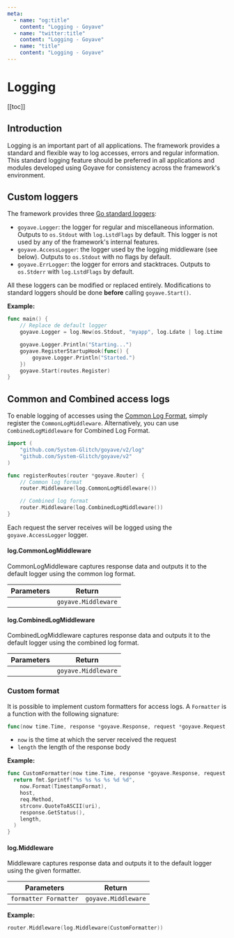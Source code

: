 ```yaml
---
meta:
  - name: "og:title"
    content: "Logging - Goyave"
  - name: "twitter:title"
    content: "Logging - Goyave"
  - name: "title"
    content: "Logging - Goyave"
---
```


# Logging <Badge text="Since v2.8.0"/>

[[toc]]

## Introduction

Logging is an important part of all applications. The framework provides a standard and flexible way to log accesses, errors and regular information. This standard logging feature should be preferred in all applications and modules developed using Goyave for consistency across the framework's environment.

## Custom loggers

The framework provides three [Go standard loggers](https://golang.org/pkg/log/):
- `goyave.Logger`: the logger for regular and miscellaneous information. Outputs to `os.Stdout` with `log.LstdFlags` by default. This logger is not used by any of the framework's internal features.
- `goyave.AccessLogger`: the logger used by the logging middleware (see below). Outputs to `os.Stdout` with no flags by default.
- `goyave.ErrLogger`: the logger for errors and stacktraces. Outputs to `os.Stderr` with `log.LstdFlags` by default.

All these loggers can be modified or replaced entirely. Modifications to standard loggers should be done **before** calling `goyave.Start()`.

**Example:**
```go
func main() {
    // Replace de default logger
    goyave.Logger = log.New(os.Stdout, "myapp", log.Ldate | log.Ltime | log.Lshortfile)

	goyave.Logger.Println("Starting...")
	goyave.RegisterStartupHook(func() {
		goyave.Logger.Println("Started.")
	})
	goyave.Start(routes.Register)
}
```

## Common and Combined access logs

To enable logging of accesses using the [Common Log Format](https://en.wikipedia.org/wiki/Common_Log_Format), simply register the `CommonLogMiddleware`. Alternatively, you can use `CombinedLogMiddleware` for Combined Log Format.

``` go
import (
    "github.com/System-Glitch/goyave/v2/log"
    "github.com/System-Glitch/goyave/v2"
)

func registerRoutes(router *goyave.Router) {
    // Common log format
    router.Middleware(log.CommonLogMiddleware())

    // Combined log format
    router.Middleware(log.CombinedLogMiddleware())
}
```

Each request the server receives will be logged using the `goyave.AccessLogger` logger.

#### log.CommonLogMiddleware

CommonLogMiddleware captures response data and outputs it to the default logger using the common log format.

| Parameters | Return              |
|------------|---------------------|
|            | `goyave.Middleware` |

#### log.CombinedLogMiddleware

CombinedLogMiddleware captures response data and outputs it to the default logger using the combined log format.

| Parameters | Return              |
|------------|---------------------|
|            | `goyave.Middleware` |

### Custom format

It is possible to implement custom formatters for access logs. A `Formatter` is a function with the following signature:

``` go
func(now time.Time, response *goyave.Response, request *goyave.Request, length int) string
```

- `now` is the time at which the server received the request
- `length` the length of the response body

**Example:**
``` go
func CustomFormatter(now time.Time, response *goyave.Response, request *goyave.Request, length int) string {
  return fmt.Sprintf("%s %s %s %s %d %d",
    now.Format(TimestampFormat),
    host,
    req.Method,
    strconv.QuoteToASCII(uri),
    response.GetStatus(),
    length,
  )
}
```

#### log.Middleware

Middleware captures response data and outputs it to the default logger using the given formatter.

| Parameters            | Return              |
|-----------------------|---------------------|
| `formatter Formatter` | `goyave.Middleware` |

**Example:**
``` go
router.Middleware(log.Middleware(CustomFormatter))
```